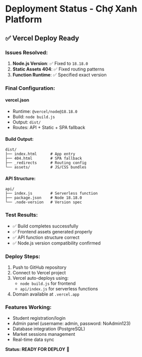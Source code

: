 # Deployment Status - Chợ Xanh Platform

## ✅ Vercel Deploy Ready

### Issues Resolved:
1. **Node.js Version**: ✅ Fixed to `18.18.0`
2. **Static Assets 404**: ✅ Fixed routing patterns
3. **Function Runtime**: ✅ Specified exact version

### Final Configuration:

#### vercel.json
- Runtime: `@vercel/node@18.18.0`
- Build: `node build.js`
- Output: `dist/`
- Routes: API + Static + SPA fallback

#### Build Output:
```
dist/
├── index.html      # App entry
├── 404.html        # SPA fallback  
├── _redirects      # Routing config
└── assets/         # JS/CSS bundles
```

#### API Structure:
```
api/
├── index.js        # Serverless function
├── package.json    # Node 18.18.0
└── .node-version   # Version spec
```

### Test Results:
- ✅ Build completes successfully
- ✅ Frontend assets generated properly
- ✅ API function structure correct
- ✅ Node.js version compatibility confirmed

### Deploy Steps:
1. Push to GitHub repository
2. Connect to Vercel project
3. Vercel auto-deploys using:
   - `node build.js` for frontend
   - `api/index.js` for serverless functions
4. Domain available at `.vercel.app`

### Features Working:
- Student registration/login
- Admin panel (username: admin, password: NoAdmin123)
- Database integration (PostgreSQL)
- Market sessions management
- Real-time data sync

**Status: READY FOR DEPLOY** 🚀